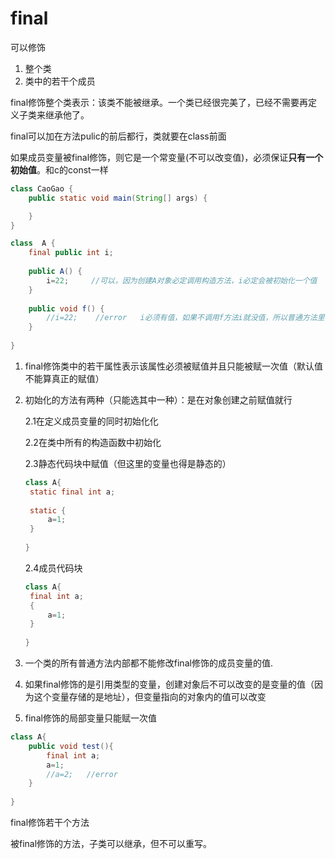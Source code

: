 # final

可以修饰

1. 整个类
2. 类中的若干个成员



final修饰整个类表示：该类不能被继承。一个类已经很完美了，已经不需要再定义子类来继承他了。



final可以加在方法pulic的前后都行，类就要在class前面









如果成员变量被final修饰，则它是一个常变量(不可以改变值)，必须保证**只有一个初始值**。和c的const一样

~~~JAVA
class CaoGao {
	public static void main(String[] args) {

	}
}

class  A {
	final public int i;           
									
	public A() {
		i=22;     //可以，因为创建A对象必定调用构造方法，i必定会被初始化一个值
	}
	
	public void f() {
		//i=22;    //error   i必须有值，如果不调用f方法i就没值，所以普通方法里不能改变i的值
	}
	
}
~~~

1. final修饰类中的若干属性表示该属性必须被赋值并且只能被赋一次值（默认值不能算真正的赋值）

2. 初始化的方法有两种（只能选其中一种）：是在对象创建之前赋值就行

   2.1在定义成员变量的同时初始化化

   2.2在类中所有的构造函数中初始化

   2.3静态代码块中赋值（但这里的变量也得是静态的）

   ~~~java
   class A{
   	static final int a;
   	
   	static {
   		a=1;
   	}
   	
   }
   ~~~

   2.4成员代码块

   ~~~java
   class A{
   	final int a;
   	{
   		a=1;
   	}
   	
   }
   ~~~

   

3. 一个类的所有普通方法内部都不能修改final修饰的成员变量的值.

4. 如果final修饰的是引用类型的变量，创建对象后不可以改变的是变量的值（因为这个变量存储的是地址），但变量指向的对象内的值可以改变

5. final修饰的局部变量只能赋一次值

~~~java
class A{
	public void test(){
		final int a;
		a=1;
		//a=2;   //error
	}
	
}
~~~









final修饰若干个方法

被final修饰的方法，子类可以继承，但不可以重写。